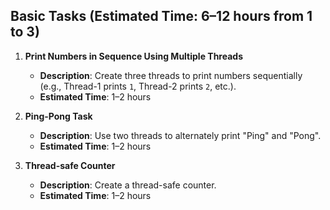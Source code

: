 ## **Basic Tasks** (Estimated Time: 6–12 hours from 1 to 3)

1. **Print Numbers in Sequence Using Multiple Threads**
    - **Description**: Create three threads to print numbers sequentially (e.g., Thread-1 prints `1`, Thread-2 prints `2`, etc.).
    - **Estimated Time**: 1–2 hours

2. **Ping-Pong Task**
    - **Description**: Use two threads to alternately print "Ping" and "Pong".
    - **Estimated Time**: 1–2 hours

3. **Thread-safe Counter**
    - **Description**: Create a thread-safe counter.
    - **Estimated Time**: 1–2 hours